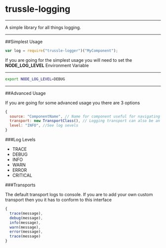 # trussle-logging

---

A simple library for all things logging.

---
##Simplest Usage

```js
var log = require("trussle-logger")("MyComponent");
```

If you are going for the simplest usage you will need to set the **NODE_LOG_LEVEL** Environment Variable


---

```bash
export NODE_LOG_LEVEL=DEBUG
```

---
##Advanced Usage

If you are going for some advanced usage you there are 3 options

```js
{
  source: "ComponentName", // Name for component useful for navigating to your js file
  transport: new TransportClass(), // Logging transport can also be an array, default is console transport
  level: "INFO", //See log sevels
}
```

###Log Levels
* TRACE
* DEBUG
* INFO
* WARN
* ERROR
* CRITICAL

###Transports

The default transport logs to console.
If you are to add your own custom transport then you it has to conform to this interface

```js
{
  trace(message),
  debug(message),
  info(message),
  warn(message),
  error(message),
  trace(message)
}
```
